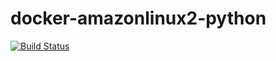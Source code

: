 # docker-amazonlinux2-python

[![Build Status](https://cloud.drone.io/api/badges/klamouri/docker-amazonlinux2-python/status.svg)](https://cloud.drone.io/klamouri/docker-amazonlinux2-python)

